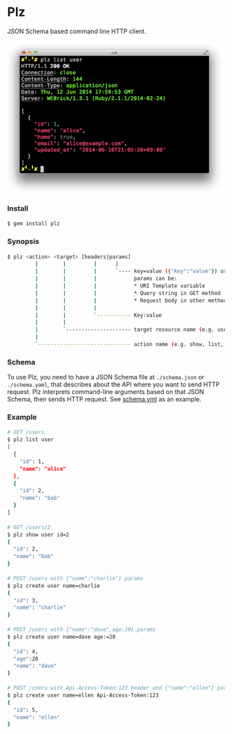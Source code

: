 # Plz
JSON Schema based command line HTTP client.

![screenshot](images/screenshot.png)

### Install
```sh
$ gem install plz
```

### Synopsis
```sh
$ plz <action> <target> [headers|params]
         |        |         |      |
         |        |         |      `---- key=value ({"key":"value"}) or key:=value ({"key":value})
         |        |         |            params can be:
         |        |         |            * URI Template variable
         |        |         |            * Query string in GET method
         |        |         |            * Request body in other methods
         |        |         |
         |        |         `----------- Key:value
         |        |
         |        `--------------------- target resource name (e.g. user, recipe, etc.)
         |
         `------------------------------ action name (e.g. show, list, create, delete, etc.)
```

### Schema
To use Plz, you need to have a JSON Schema file at `./schema.json` or `./schema.yaml`,
that describes about the API where you want to send HTTP request.
Plz interprets command-line arguments based on that JSON Schema, then sends HTTP request.
See [schema.yml](schema.yml) as an example.

### Example
```sh
# GET /users
$ plz list user
[
  {
    "id": 1,
    "name": "alice"
  },
  {
    "id": 2,
    "name": "bob"
  }
]

# GET /users/2
$ plz show user id=2
{
  "id": 2,
  "name": "bob"
}

# POST /users with {"name":"charlie"} params
$ plz create user name=charlie
{
  "id": 3,
  "name": "charlie"
}

# POST /users with {"name":"dave",age:20} params
$ plz create user name=dave age:=20
{
  "id": 4,
  "age":20
  "name": "dave"
}

# POST /users with Api-Access-Token:123 header and {"name":"ellen"} params
$ plz create user name=ellen Api-Access-Token:123
{
  "id": 5,
  "name": "ellen"
}
```

